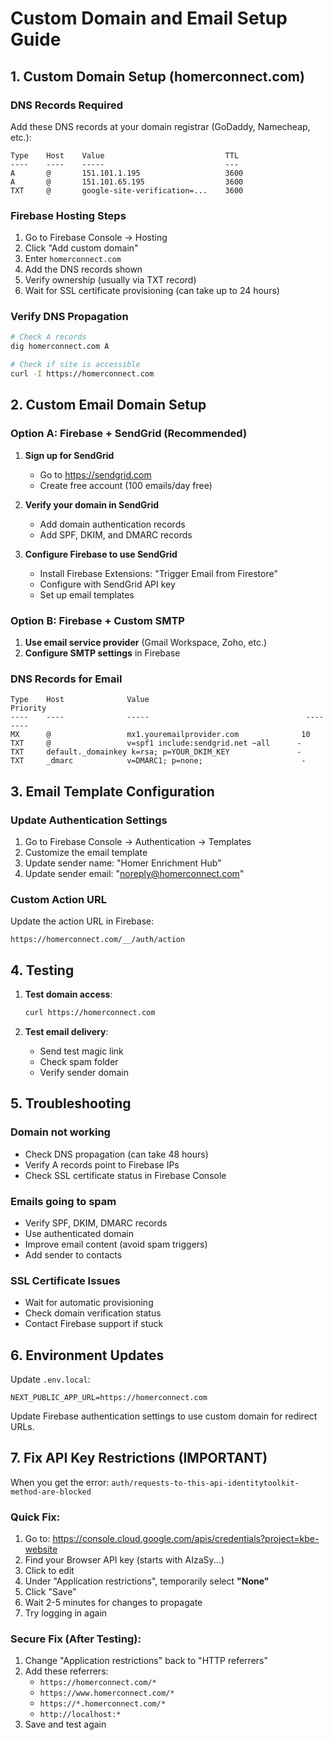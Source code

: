 # Custom Domain and Email Setup Guide

## 1. Custom Domain Setup (homerconnect.com)

### DNS Records Required

Add these DNS records at your domain registrar (GoDaddy, Namecheap, etc.):

```
Type    Host    Value                           TTL
----    ----    -----                           ---
A       @       151.101.1.195                   3600
A       @       151.101.65.195                  3600
TXT     @       google-site-verification=...    3600
```

### Firebase Hosting Steps

1. Go to Firebase Console → Hosting
2. Click "Add custom domain"
3. Enter `homerconnect.com`
4. Add the DNS records shown
5. Verify ownership (usually via TXT record)
6. Wait for SSL certificate provisioning (can take up to 24 hours)

### Verify DNS Propagation

```bash
# Check A records
dig homerconnect.com A

# Check if site is accessible
curl -I https://homerconnect.com
```

## 2. Custom Email Domain Setup

### Option A: Firebase + SendGrid (Recommended)

1. **Sign up for SendGrid**
   - Go to https://sendgrid.com
   - Create free account (100 emails/day free)

2. **Verify your domain in SendGrid**
   - Add domain authentication records
   - Add SPF, DKIM, and DMARC records

3. **Configure Firebase to use SendGrid**
   - Install Firebase Extensions: "Trigger Email from Firestore"
   - Configure with SendGrid API key
   - Set up email templates

### Option B: Firebase + Custom SMTP

1. **Use email service provider** (Gmail Workspace, Zoho, etc.)
2. **Configure SMTP settings** in Firebase

### DNS Records for Email

```
Type    Host              Value                                   Priority
----    ----              -----                                   --------
MX      @                 mx1.youremailprovider.com              10
TXT     @                 v=spf1 include:sendgrid.net ~all      -
TXT     default._domainkey k=rsa; p=YOUR_DKIM_KEY               -
TXT     _dmarc            v=DMARC1; p=none;                      -
```

## 3. Email Template Configuration

### Update Authentication Settings

1. Go to Firebase Console → Authentication → Templates
2. Customize the email template
3. Update sender name: "Homer Enrichment Hub"
4. Update sender email: "noreply@homerconnect.com"

### Custom Action URL

Update the action URL in Firebase:

```
https://homerconnect.com/__/auth/action
```

## 4. Testing

1. **Test domain access**:

   ```bash
   curl https://homerconnect.com
   ```

2. **Test email delivery**:
   - Send test magic link
   - Check spam folder
   - Verify sender domain

## 5. Troubleshooting

### Domain not working

- Check DNS propagation (can take 48 hours)
- Verify A records point to Firebase IPs
- Check SSL certificate status in Firebase Console

### Emails going to spam

- Verify SPF, DKIM, DMARC records
- Use authenticated domain
- Improve email content (avoid spam triggers)
- Add sender to contacts

### SSL Certificate Issues

- Wait for automatic provisioning
- Check domain verification status
- Contact Firebase support if stuck

## 6. Environment Updates

Update `.env.local`:

```
NEXT_PUBLIC_APP_URL=https://homerconnect.com
```

Update Firebase authentication settings to use custom domain for redirect URLs.

## 7. Fix API Key Restrictions (IMPORTANT)

When you get the error: `auth/requests-to-this-api-identitytoolkit-method-are-blocked`

### Quick Fix:

1. Go to: https://console.cloud.google.com/apis/credentials?project=kbe-website
2. Find your Browser API key (starts with AIzaSy...)
3. Click to edit
4. Under "Application restrictions", temporarily select **"None"**
5. Click "Save"
6. Wait 2-5 minutes for changes to propagate
7. Try logging in again

### Secure Fix (After Testing):

1. Change "Application restrictions" back to "HTTP referrers"
2. Add these referrers:
   - `https://homerconnect.com/*`
   - `https://www.homerconnect.com/*`
   - `https://*.homerconnect.com/*`
   - `http://localhost:*`
3. Save and test again
